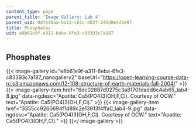 ```yaml
---
content_type: page
parent_title: 'Image Gallery: Lab 4'
parent_uid: 0dfe48aa-ba11-c61c-d02f-246d0e4d4e97
title: Phosphates
uid: e8b61e9f-a311-6eba-6fe3-c83393c7a187
---
```


Phosphates
----------
{{< image-gallery id="e8b61e9f-a311-6eba-6fe3-c83393c7a187_nanogallery2" baseUrl="https://open-learning-course-data-rc.s3.amazonaws.com/12-108-structure-of-earth-materials-fall-2004/" >}}
{{< image-gallery-item href="6dc02887d0275c3a81701dadd6c4ab65_lab4-8.jpg" data-ngdesc="Apatite: Ca5(PO4)3(OH,F,Cl). Courtesy of OCW." text="Apatite: Ca5(PO4)3(OH,F,Cl)." >}}
{{< image-gallery-item href="3355cc9260694f1d89c2e13913f4ffa0_lab4-9.jpg" data-ngdesc="Apatite: Ca5(PO4)3(OH,F,Cl). Courtesy of OCW." text="Apatite: Ca5(PO4)3(OH,F,Cl)." >}}
{{</ image-gallery >}}